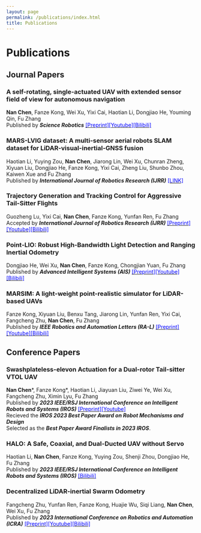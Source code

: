 ```yaml
---
layout: page
permalink: /publications/index.html
title: Publications
---
```


# Publications

## Journal Papers

### A self-rotating, single-actuated UAV with extended sensor field of view for autonomous navigation
**Nan Chen**, Fanze Kong, Wei Xu, Yixi Cai, Haotian Li, Dongjiao He, Youming Qin, Fu Zhang
<br>Published by ***Science Robotics*** [<font color=blue>[Preprint]</font>](https://mars.hku.hk/papers/scirobotics.ade4538_.pdf)[<font color=blue>[Youtube]</font>](https://youtu.be/lrEJnJrRJsQ?si=AjWy0GhPUC-1RrOC)[<font color=blue>[Bilibili]</font>](https://www.bilibili.com/video/BV1Ro4y1i7mE)


### MARS-LVIG dataset: A multi-sensor aerial robots SLAM dataset for LiDAR-visual-inertial-GNSS fusion
Haotian Li, Yuying Zou, **Nan Chen**, Jiarong Lin, Wei Xu, Chunran Zheng, Xiyuan Liu, Dongjiao He, Fanze Kong, Yixi Cai, Zheng Liu, Shunbo Zhou, Kaiwen Xue and Fu Zhang
<br>Published by ***International Journal of Robotics Research (IJRR)*** [<font color=blue>[LINK]</font>](https://mars.hku.hk/dataset.html)

### Trajectory Generation and Tracking Control for Aggressive Tail-Sitter Flights
Guozheng Lu, Yixi Cai, **Nan Chen**, Fanze Kong, Yunfan Ren, Fu Zhang
<br>Accepted by ***International Journal of Robotics Research (IJRR)*** [<font color=blue>[Preprint]</font>](https://arxiv.org/pdf/2212.11552.pdf)[<font color=blue>[Youtube]</font>](https://youtu.be/2x_bLbVuyrk?si=on8mgj96K2cthpsA)[<font color=blue>[Bilibili]</font>](https://www.bilibili.com/video/BV1Z84y1s7BR)


### Point‐LIO: Robust High‐Bandwidth Light Detection and Ranging Inertial Odometry 
Dongjiao He, Wei Xu, **Nan Chen**, Fanze Kong, Chongjian Yuan, Fu Zhang
<br>Published by ***Advanced Intelligent Systems (AIS)*** [<font color=blue>[Preprint]</font>](https://onlinelibrary.wiley.com/doi/epdf/10.1002/aisy.202200459)[<font color=blue>[Youtube]</font>](https://youtu.be/oS83xUs42Uw?si=aHDnNhM_4xNcFXU-)[<font color=blue>[Bilibili]</font>](https://www.bilibili.com/video/BV1xL411R7Yq)


### MARSIM: A light-weight point-realistic simulator for LiDAR-based UAVs
Fanze Kong, Xiyuan Liu, Benxu Tang, Jiarong Lin, Yunfan Ren, Yixi Cai, Fangcheng Zhu, **Nan Chen**, Fu Zhang
<br>Published by ***IEEE Robotics and Automation Letters (RA-L)*** [<font color=blue>[Preprint]</font>](https://arxiv.org/abs/2211.10716.pdf)[<font color=blue>[Youtube]</font>](https://youtu.be/hiRtcq-5lN0?si=ELwVtgSFala3ncQU)[<font color=blue>[Bilibili]</font>](https://www.bilibili.com/video/BV1M84y117KG)




## Conference Papers

### Swashplateless-elevon Actuation for a Dual-rotor Tail-sitter VTOL UAV
**Nan Chen**\*, Fanze Kong\*, Haotian Li, Jiayuan Liu, Ziwei Ye, Wei Xu, Fangcheng Zhu, Ximin Lyu, Fu Zhang
<br>Published by ***2023 IEEE/RSJ International Conference on Intelligent Robots and Systems (IROS)*** [<font color=blue>[Preprint]</font>](https://arxiv.org/abs/2309.13559.pdf)[<font color=blue>[Youtube]</font>](https://youtu.be/Sx9Rk4Zf7sQ?si=-JGP7CZFW_FYLHKX)
<br>Recieved the ***IROS 2023 Best Paper Award on Robot Mechanisms and Design***
<br>Selected as the ***Best Paper Award Finalists in 2023 IROS***.


### HALO: A Safe, Coaxial, and Dual-Ducted UAV without Servo
Haotian Li, **Nan Chen**, Fanze Kong, Yuying Zou, Shenji Zhou, Dongjiao He, Fu Zhang
<br>Published by ***2023 IEEE/RSJ International Conference on Intelligent Robots and Systems (IROS)*** [<font color=blue>[Bilibili]</font>](https://www.bilibili.com/video/BV1ys4y1L7eG)


### Decentralized LiDAR-inertial Swarm Odometry
Fangcheng Zhu, Yunfan Ren, Fanze Kong, Huajie Wu, Siqi Liang, **Nan Chen**, Wei Xu, Fu Zhang
<br>Published by ***2023 International Conference on Robotics and Automation (ICRA)*** [<font color=blue>[Preprint]</font>](https://arxiv.org/abs/2209.06628.pdf)[<font color=blue>[Youtube]</font>](https://youtu.be/MxeoKVXrmEs?si=THjCu3x7MQKRYndr)[<font color=blue>[Bilibili]</font>](https://www.bilibili.com/video/BV1dg411m7Co)